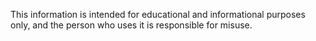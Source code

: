 This information is intended for educational and informational purposes only, and the person who uses it is responsible for misuse.

